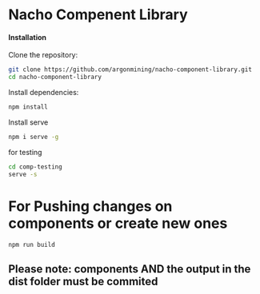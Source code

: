 # Nacho Compenent Library

#### Installation

Clone the repository:
```bash
git clone https://github.com/argonmining/nacho-component-library.git
cd nacho-component-library
```

Install dependencies:
```bash
npm install
```
Install serve
````bash
npm i serve -g
````
for testing
````bash
cd comp-testing
serve -s
````
# For Pushing changes on components or create new ones
````
npm run build
````
## Please note: components AND the output in the dist folder must be commited
